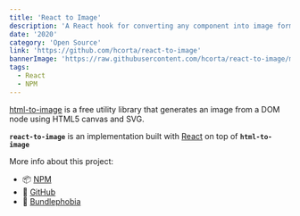 ```yaml
---
title: 'React to Image'
description: 'A React hook for converting any component into image format'
date: '2020'
category: 'Open Source'
link: 'https://github.com/hcorta/react-to-image'
bannerImage: 'https://raw.githubusercontent.com/hcorta/react-to-image/master/public/cover.png'
tags:
  - React
  - NPM
---
```


[html-to-image](https://github.com/bubkoo/html-to-image) is a free utility library that generates an image from a DOM node using HTML5 canvas and SVG.

**`react-to-image`** is an implementation built with [React](https://facebook.github.io/react/) on top of **`html-to-image`**

More info about this project:

- 📦 [NPM](https://www.npmjs.com/package/@hcorta/react-to-image)
- 🐙 [GitHub](https://github.com/hcorta/react-to-image)
- 👻 [Bundlephobia](https://bundlephobia.com/package/@hcorta/react-to-image@latest)
